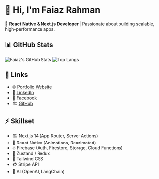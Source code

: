 # 👋 Hi, I'm Faiaz Rahman

🚀 **React Native & Next.js Developer** | Passionate about building scalable, high-performance apps.


## 📊 GitHub Stats
![Faiaz's GitHub Stats](https://github-readme-stats.vercel.app/api?username=Faiaz-Rahman&show_icons=true&theme=tokyonight)
![Top Langs](https://github-readme-stats.vercel.app/api/top-langs/?username=Faiaz-Rahman&layout=compact&theme=tokyonight)

## 🔗 Links
- 🌐 [Portfolio Website](https://portfolio-gamma-drab-82.vercel.app/)
- 💼 [LinkedIn](https://www.linkedin.com/in/md-fiaz-rahman/)
- 🔵 [Facebook](https://www.facebook.com/faiaz.nafee/)
- 🏗️ [GitHub](https://github.com/Faiaz-Rahman)

## ⚡ Skillset
- 🏗️ Next.js 14 (App Router, Server Actions)
- 📱 React Native (Animations, Reanimated)
- 🔥 Firebase (Auth, Firestore, Storage, Cloud Functions)
- 🌊 Zustand / Redux
- 🎨 Tailwind CSS
- 💳 Stripe API
- 🧠 AI (OpenAI, LangChain)
